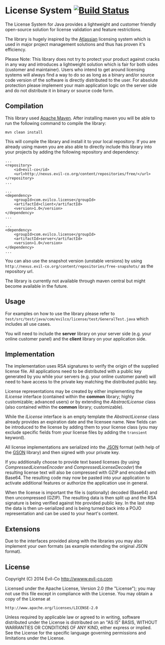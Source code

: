 License System [![Build Status](http://assets.evil-co.com/build/JLS-MASTER.png)](http://www.evil-co.com/ci/browse/JLS-MASTER)
==============
The License System for Java provides a lightweight and customer friendly open-source solution for license validation
and feature restrictions.

The library is hugely inspired by the [Atlassian](http://www.atlassian.com) licensing system which is used in major
project management solutions and thus has proven it's efficiency.

Please Note: This library does not try to protect your product against cracks in any way and introduces a
lightweight solution which is fair for both sides (customer and maintainer). Users who intend to get around licensing
systems will always find a way to do so as long as a binary and/or source code version of the software is directly
distributed to the user. For absolute protection please implement your main application logic on the server side
and do not distribute it in binary or source code form.

Compilation
-----------
This library used [Apache Maven](http://maven.apache.org/). After installing maven you will be able to run the following
command to compile the library:

	mvn clean install

This will compile the library and install it to your local repository. If you are already using maven you are also able
to directly include this library into your projects by adding the following repository and dependency:

	...
	<repository>
		<id>evil-co</id>
		<url>http://nexus.evil-co.org/content/repositories/free/</url>
	</repository>
	...

	...
	<dependency>
		<groupId>com.evilco.license</groupId>
		<artifactId>client</artifactId>
		<version>1.0</version>
	</dependency>
	...

	...
	<dependency>
		<groupId>com.evilco.license</groupId>
		<artifactId>server</artifactId>
		<version>1.0</version>
	</dependency>
	...

You can also use the snapshot version (unstable versions) by using ```http://nexus.evil-co.org/content/repositories/free-snapshots/```
as the repository url.

The library is currently not available through maven central but might become available in the future.

Usage
-----
For examples on how to use the library please refer to ```test/src/test/java/com/evilco/license/test/GeneralTest.java```
which includes all use cases.

You will need to include the __server__ library on your server side (e.g. your online customer panel) and the __client__
library on your application side.

Implementation
--------------
The implementation uses RSA signatures to verify the origin of the supplied license file. All applications need to be
distributed with a public key generated by you while your servers (e.g. your online customer panel) will need to have
access to the private key matching the distributed public key.

License representations may be created by either implementing the *ILicense* interface (contained within the __common__
library; highly customizable; advanced users) or by extending the *AbstractLicense* class (also contained within the
__common__ library; customizable).

While the *ILicense* interface is an empty template the *AbstractLicense* class already provides an expiration date
and the licensee name. New fields can be introduced to the license by adding them to your license class (you may exclude
specific fields from your license files by adding the ```transient``` keyword).

All license implementations are serialized into the [JSON](http://www.json.org/) format (with help of the
[GSON](https://code.google.com/p/google-gson/) library) and then signed with your private key.

If you additionally choose to provide text based licenses (by using *CompressedLicenseEncoder* and
*CompressedLicenseDecoder*) the resulting license text will also be compressed with GZIP and encoded with Base64. The
resulting code may now be pasted into your application to activate additional features or authorize the application use
in general.

When the license is important the file is (optionally) decoded (Base64) and then uncompressed (GZIP). The resulting data
is then split up and the RSA signature is being verified against hte provided public key. In the last step the data is
then un-serialized and is being turned back into a POJO representation and can be used to your heart's content.

Extensions
----------
Due to the interfaces provided along with the libraries you may also implement your own formats (as example extending
the original JSON format).

License
-------
Copyright (C) 2014 Evil-Co <http://wwww.evil-co.com>

Licensed under the Apache License, Version 2.0 (the "License");
you may not use this file except in compliance with the License.
You may obtain a copy of the License at

    http://www.apache.org/licenses/LICENSE-2.0

Unless required by applicable law or agreed to in writing, software
distributed under the License is distributed on an "AS IS" BASIS,
WITHOUT WARRANTIES OR CONDITIONS OF ANY KIND, either express or implied.
See the License for the specific language governing permissions and
limitations under the License.